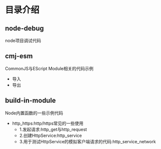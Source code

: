 # 目录介绍
## node-debug
node项目调试代码
## cmj-esm
CommonJS与EScript Module相关的代码示例
- 导入
- 导出
## build-in-module
Node内置函数的一些示例代码
- http_https:http/https常见的一些使用
  - 1.发起请求:http_get与http_request
  - 2.创建HttpService:http_service
  - 3.用于测试HttpService的模拟客户端请求的代码:http_service_network


